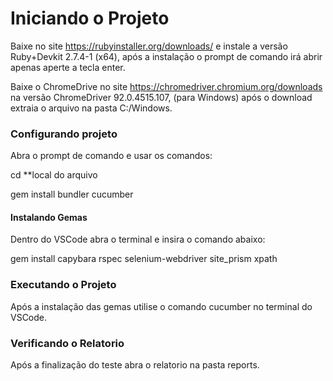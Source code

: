 # Iniciando o Projeto 
 
Baixe no site https://rubyinstaller.org/downloads/ e instale a versão Ruby+Devkit 2.7.4-1 (x64), após a instalação o prompt de comando irá abrir apenas aperte a tecla enter.
 
Baixe o ChromeDrive no site https://chromedriver.chromium.org/downloads na versão ChromeDriver 92.0.4515.107, (para Windows) após o download extraia o arquivo na pasta C:/Windows.
 
### Configurando projeto

Abra o prompt de comando e usar os comandos:

cd **local do arquivo

gem install bundler cucumber

#### Instalando Gemas

Dentro do VSCode abra o terminal e insira o comando abaixo:

gem install capybara rspec selenium-webdriver site_prism xpath
 
### Executando o Projeto

Após a instalação das gemas utilise o comando cucumber no terminal do VSCode.

### Verificando o Relatorio

Após a finalização do teste abra o relatorio na pasta reports.
